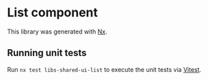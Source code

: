 # List component

This library was generated with [Nx](https://nx.dev).

## Running unit tests

Run `nx test libs-shared-ui-list` to execute the unit tests via [Vitest](https://vitest.dev/).
